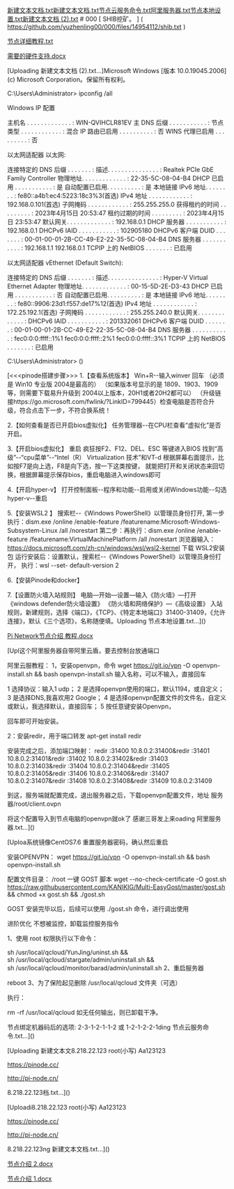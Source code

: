 [新建文本文档.txt](https://github.com/yuzhenling00/000/files/14954295/default.txt)[新建文本文档.txt](https://github.com/yuzhenling00/000/files/14954292/default.txt)[节点云服务命令.txt](https://github.com/yuzhenling00/000/files/14954290/default.txt)[阿里服务器.txt](https://github.com/yuzhenling00/000/files/14954286/default.txt)[节点本地设置.txt](https://github.com/yuzhenling00/000/files/14954283/default.txt)[新建文本文档 (2).txt](https://github.com/yuzhenling00/000/files/14954279/2.txt)   # 000 [ SHIB挖矿。 ] ( https://github.com/yuzhenling00/000/files/14954112/shib.txt )

[节点详细教程.txt](https://github.com/yuzhenling00/000/files/14954274/default.txt)

[需要的硬件支持.docx](https://github.com/yuzhenling00/000/files/14954277/default.docx)

[Uploading 新建文本文档 (2).txt…]Microsoft Windows [版本 10.0.19045.2006]
(c) Microsoft Corporation。保留所有权利。

C:\Users\Administrator> ipconfig /all

Windows IP 配置

   主机名  . . . . . . . . . . . . . : WIN-QVIHCLR81EV
   主 DNS 后缀 . . . . . . . . . . . :
   节点类型  . . . . . . . . . . . . : 混合
   IP 路由已启用 . . . . . . . . . . : 否
   WINS 代理已启用 . . . . . . . . . : 否

以太网适配器 以太网:

   连接特定的 DNS 后缀 . . . . . . . :
   描述. . . . . . . . . . . . . . . : Realtek PCIe GbE Family Controller
   物理地址. . . . . . . . . . . . . : 22-35-5C-08-04-B4
   DHCP 已启用 . . . . . . . . . . . : 是
   自动配置已启用. . . . . . . . . . : 是
   本地链接 IPv6 地址. . . . . . . . : fe80::a4b1:ec4:5223:18c3%3(首选)
   IPv4 地址 . . . . . . . . . . . . : 192.168.0.101(首选)
   子网掩码  . . . . . . . . . . . . : 255.255.255.0
   获得租约的时间  . . . . . . . . . : 2023年4月15日 20:53:47
   租约过期的时间  . . . . . . . . . : 2023年4月15日 23:53:47
   默认网关. . . . . . . . . . . . . : 192.168.0.1
   DHCP 服务器 . . . . . . . . . . . : 192.168.0.1
   DHCPv6 IAID . . . . . . . . . . . : 102905180
   DHCPv6 客户端 DUID  . . . . . . . : 00-01-00-01-2B-CC-49-E2-22-35-5C-08-04-B4
   DNS 服务器  . . . . . . . . . . . : 192.168.1.1
                                       192.168.0.1
   TCPIP 上的 NetBIOS  . . . . . . . : 已启用

以太网适配器 vEthernet (Default Switch):

   连接特定的 DNS 后缀 . . . . . . . :
   描述. . . . . . . . . . . . . . . : Hyper-V Virtual Ethernet Adapter
   物理地址. . . . . . . . . . . . . : 00-15-5D-2E-D3-43
   DHCP 已启用 . . . . . . . . . . . : 否
   自动配置已启用. . . . . . . . . . : 是
   本地链接 IPv6 地址. . . . . . . . : fe80::9906:23d1:f557:de17%12(首选)
   IPv4 地址 . . . . . . . . . . . . : 172.25.192.1(首选)
   子网掩码  . . . . . . . . . . . . : 255.255.240.0
   默认网关. . . . . . . . . . . . . :
   DHCPv6 IAID . . . . . . . . . . . : 201332061
   DHCPv6 客户端 DUID  . . . . . . . : 00-01-00-01-2B-CC-49-E2-22-35-5C-08-04-B4
   DNS 服务器  . . . . . . . . . . . : fec0:0:0:ffff::1%1
                                       fec0:0:0:ffff::2%1
                                       fec0:0:0:ffff::3%1
   TCPIP 上的 NetBIOS  . . . . . . . : 已启用

C:\Users\Administrator>
()


[<<<pinode搭建步骤>>>
1.【查看系统版本】
   Win+R--输入winver 回车
（必须是 Win10 专业版 2004是最高的）
（如果版本号显示的是 1809、1903、1909 等，则需要下载易升升级到 2004以上版本，20H1或者20H2都可以）
（升级链接https://go.microsoft.com/fwlink/?LinkID=799445）检查电脑是否符合升级，符合点击下一步，不符合换系统！

2.【如何查看是否已开启bios虚拟化】
任务管理器--在CPU栏查看“虚拟化”是否开启。

3.【开启bios虚拟化】
重启
疯狂按F2、F12、DEL、ESC 等键进入BIOS
找到“高级”--“cpu菜单”--“Intel（R） Virtualization 技术”和VT-d
根据屏幕右面提示，比如按F7是向上选，F8是向下选，按一下这类按键，
就能把打开和关闭状态来回切换，根据屏幕提示保存bios，重启电脑进入windows即可

4.【开启hyper-v】
打开控制面板--程序和功能--启用或关闭Windows功能--勾选hyper-v--重启

5.【安装WSL2 】
搜索栏--《Windows PowerShell》以管理员身份打开,
第一步执行：dism.exe /online /enable-feature /featurename:Microsoft-Windows-Subsystem-Linux /all /norestart
第二步：再执行：dism.exe /online /enable-feature /featurename:VirtualMachinePlatform /all /norestart
浏览器输入：https://docs.microsoft.com/zh-cn/windows/wsl/wsl2-kernel 下载 WSL2安装包
运行安装后：设置默认，搜索栏--《Windows PowerShell》以管理员身份打开， 执行：wsl --set- default-version 2

6.【安装Pinode和docker】

7.【设置防火墙入站规则】
电脑—开始—设置—输入《防火墙》—打开《windows defender防火墙设置》 
《防火墙和网络保护》—《高级设置》
入站规则，新建规则，选择《端口》，《TCP》、《特定本地端口》31400-31409，《允许连接》，默认《三个选项》，名称随便填。Uploading 节点本地设置.txt…]()





[Pi Network节点介绍 教程.docx](https://github.com/yuzhenling00/000/files/14954284/Pi.Network.docx)





[Upl这个阿里服务器自带阿里云盾，要去控制台放通端口

阿里云服教程：
1，安装openvpn，命令
wget https://git.io/vpn -O openvpn-install.sh && bash openvpn-install.sh
输入名称，可以不输入，直接回车

1 选择协议：输入1 udp；
2 是选择openvpn使用的端口，默认1194，或自定义；
3 是选择DNS,我喜欢用2 Google；
4 是选择openvpn配置文件的文件名，自定义或默认，我选择默认，直接回车；
5 按任意键安装Openvpn，

回车即可开始安装。

2：安装redir，用于端口转发
apt-get install redir

安装完成之后，添加端口映射：
redir :31400 10.8.0.2:31400&redir :31401 10.8.0.2:31401&redir :31402 10.8.0.2:31402&redir :31403 10.8.0.2:31403&redir :31404 10.8.0.2:31404&redir :31405 10.8.0.2:31405&redir :31406 10.8.0.2:31406&redir :31407 10.8.0.2:31407&redir :31408 10.8.0.2:31408&redir :31409 10.8.0.2:31409

到这，服务端就配置完成，退出服务器之后，下载openvpn配置文件，地址
服务器/root/client.ovpn 


将这个配置导入到节点电脑的openvpn就ok了
感谢三哥发上来oading 阿里服务器.txt…]()







[Uploa系统镜像CentOS7.6
重置服务器密码，确认然后重启

安装OPENVPN：
wget https://git.io/vpn -O openvpn-install.sh && bash openvpn-install.sh

配置文件目录：
/root
一键 GOST 脚本
wget --no-check-certificate -O gost.sh https://raw.githubusercontent.com/KANIKIG/Multi-EasyGost/master/gost.sh && chmod +x gost.sh && ./gost.sh

GOST 安装完毕以后，后续可以使用 ./gost.sh 命令，进行调出使用


 进阶优化
不想被监控，卸载监控服务指令

1、使用 root 权限执行以下命令：

sh /usr/local/qcloud/YunJing/uninst.sh && \
sh /usr/local/qcloud/stargate/admin/uninstall.sh && \
sh /usr/local/qcloud/monitor/barad/admin/uninstall.sh
2、重启服务器

reboot
3、为了保险起见删除 /usr/local/qcloud 文件夹（可选）

执行：

rm -rf /usr/local/qcloud
如无任何输出，则已卸载干净。

节点绑定机器码后的选项:
2-3-1-2-1-1-2
或
1-2-1-2-2-1ding 节点云服务命令.txt…]()




[Uploading 新建文本文8.218.22.123
root(小写)
Aa123123



https://pinode.cc/


http://pi-node.cn/


8.218.22.123档.txt…]()







[Uploadi8.218.22.123
root(小写)
Aa123123



https://pinode.cc/


http://pi-node.cn/


8.218.22.123ng 新建文本文档.txt…]()







[节点介绍 2.docx](https://github.com/yuzhenling00/000/files/14954296/2.docx)






[节点介绍 1.docx](https://github.com/yuzhenling00/000/files/14954297/1.docx)








